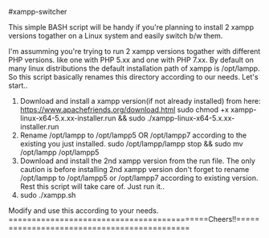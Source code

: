 #xampp-switcher

This simple BASH script will be handy if you're planning to install 2 xampp versions togather on a Linux system and easily switch b/w them.

I'm assumming you're trying to run 2 xampp versions togather with different PHP versions. like one with PHP 5.xx and one with PHP 7.xx.
By default on many linux distributions the default installation path of xampp is /opt/lampp.
So this script basically renames this directory according to our needs. Let's start..

1. Download and install a xampp version(if not already installed) from here: https://www.apachefriends.org/download.html
  sudo chmod +x xampp-linux-x64-5.x.xx-installer.run && sudo ./xampp-linux-x64-5.x.xx-installer.run
2. Rename /opt/lampp to /opt/lampp5 OR /opt/lampp7 according to the existing you just installed.
  sudo /opt/lampp/lampp stop && sudo mv /opt/lampp /opt/lampp5
3. Download and install the 2nd xampp version from the run file.
The only caution is before installing 2nd xampp version don't forget to rename /opt/lampp to /opt/lampp5 or /opt/lampp7 according to existing version.
Rest this script will take care of. Just run it..
4. sudo ./xampp.sh

Modify and use this according to your needs.
===========================================Cheers!!============================================
